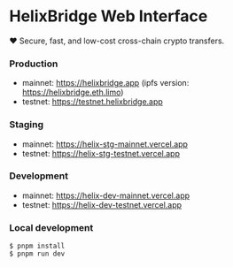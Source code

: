 # HelixBridge Web Interface

❤️ Secure, fast, and low-cost cross-chain crypto transfers.

### Production

- mainnet: https://helixbridge.app (ipfs version: https://helixbridge.eth.limo)
- testnet: https://testnet.helixbridge.app

### Staging

- mainnet: https://helix-stg-mainnet.vercel.app
- testnet: https://helix-stg-testnet.vercel.app

### Development

- mainnet: https://helix-dev-mainnet.vercel.app
- testnet: https://helix-dev-testnet.vercel.app

### Local development

```shell
$ pnpm install
$ pnpm run dev
```
